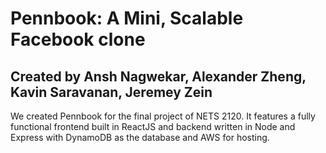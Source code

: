 # Pennbook: A Mini, Scalable Facebook clone
## Created by Ansh Nagwekar, Alexander Zheng, Kavin Saravanan, Jeremey Zein

We created Pennbook for the final project of NETS 2120. It features a fully functional frontend built in ReactJS and backend written in Node and Express with DynamoDB as the database and AWS for hosting.

